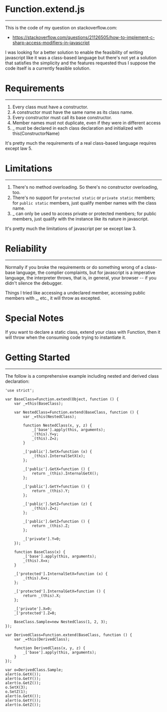 # Function.extend.js
---
This is the code of my question on stackoverflow.com: 

* https://stackoverflow.com/questions/21126505/how-to-implement-c-sharp-access-modifiers-in-javascript

I was looking for a better solution to enable the feasibility of writing javascript like it was a class-based language but there's not yet a solution that satisfies the simplicity and the features requested thus I suppose the code itself is a currently feasible solution. 

# Requirements
---
1. Every class must have a constructor. 
2. A constructor must have the same name as its class name. 
3. Every constructor must call its base constructor. 
4. Member names must not duplicate, even if they were in different access
5. _ must be declared in each class declaration and initialized with this(ConstructorName)

It's pretty much the requirements of a real class-based language requires except law 5. 

# Limitations
--- 
1. There's no method overloading. So there's no constructor overloading, too. 
2. There's no support for `protected static` or `private static` members; for `public static` members, just qualify member names with the class name. 
3. _ can only be used to access private or protected members; for public members, just qualify with the instance like its nature in javascript. 

It's pretty much the limitations of javascript per se except law 3. 

# Reliability
--- 
Normally if you broke the requirements or do something wrong of a class-base language, the complier complaints, but for javascript is a imperative language, the interpreter throws, that is, in general, your browser -- if you didn't silence the debugger. 

Things I tried like accessing a undeclared member, accessing public members with _, etc., it will throw as excepted. 

# Special Notes
If you want to declare a static class, extend your class with Function, then it will throw when the consuming code trying to instantiate it. 


# Getting Started
---
The follow is a comprehensive example including nested and derived class declaration: 

	'use strict';

	var BaseClass=Function.extend(Object, function () {
		var _=this(BaseClass);

		var NestedClass=Function.extend(BaseClass, function () {
			var _=this(NestedClass);

			function NestedClass(x, y, z) {
				_['base'].apply(this, arguments);
				_(this).Y=y;
				_(this).Z=z;
			}

			_['public'].SetX=function (x) {
				_(this).InternalSetX(x);
			};

			_['public'].GetX=function () {
				return _(this).InternalGetX();
			};

			_['public'].GetY=function () {
				return _(this).Y;
			};

			_['public'].SetZ=function (z) {
				_(this).Z=z;
			};

			_['public'].GetZ=function () {
				return _(this).Z;
			};

			_['private'].Y=0;
		});

		function BaseClass(x) {
			_['base'].apply(this, arguments);
			_(this).X=x;
		}

		_['protected'].InternalSetX=function (x) {
			_(this).X=x;
		};

		_['protected'].InternalGetX=function () {
			return _(this).X;
		};

		_['private'].X=0;
		_['protected'].Z=0;

		BaseClass.Sample=new NestedClass(1, 2, 3);
	});

	var DerivedClass=Function.extend(BaseClass, function () {
		var _=this(DerivedClass);

		function DerivedClass(x, y, z) {
			_['base'].apply(this, arguments);
		}
	});

	var o=DerivedClass.Sample;
	alert(o.GetX());
	alert(o.GetY());
	alert(o.GetZ());
	o.SetX(3);
	o.SetZ(1);
	alert(o.GetX());
	alert(o.GetY());
	alert(o.GetZ());
